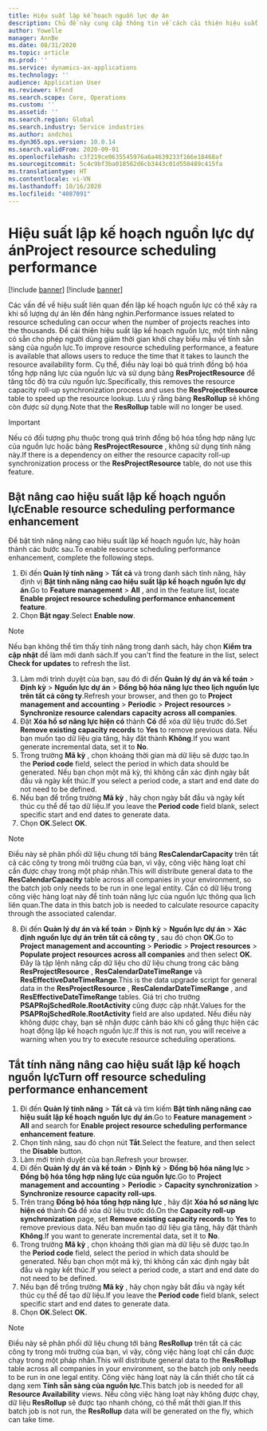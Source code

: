 ```yaml
---
title: Hiệu suất lập kế hoạch nguồn lực dự án
description: Chủ đề này cung cấp thông tin về cách cải thiện hiệu suất lập kế hoạch nguồn lực cho một số lượng lớn các dự án.
author: Yowelle
manager: AnnBe
ms.date: 08/31/2020
ms.topic: article
ms.prod: ''
ms.service: dynamics-ax-applications
ms.technology: ''
audience: Application User
ms.reviewer: kfend
ms.search.scope: Core, Operations
ms.custom: ''
ms.assetid: ''
ms.search.region: Global
ms.search.industry: Service industries
ms.author: andchoi
ms.dyn365.ops.version: 10.0.14
ms.search.validFrom: 2020-09-01
ms.openlocfilehash: c3f219ce0635545976a6a4639233f166e18468af
ms.sourcegitcommit: 5c4c9bf3ba018562d6cb3443c01d550489c415fa
ms.translationtype: HT
ms.contentlocale: vi-VN
ms.lasthandoff: 10/16/2020
ms.locfileid: "4087091"
---
```

# <a name="project-resource-scheduling-performance"></a><span data-ttu-id="f7d52-103">Hiệu suất lập kế hoạch nguồn lực dự án</span><span class="sxs-lookup"><span data-stu-id="f7d52-103">Project resource scheduling performance</span></span>

[!include [banner](../includes/banner.md)]
[!include [banner](../includes/preview-banner.md)]


<span data-ttu-id="f7d52-104">Các vấn đề về hiệu suất liên quan đến lập kế hoạch nguồn lực có thể xảy ra khi số lượng dự án lên đến hàng nghìn.</span><span class="sxs-lookup"><span data-stu-id="f7d52-104">Performance issues related to resource scheduling can occur when the number of projects reaches into the thousands.</span></span> <span data-ttu-id="f7d52-105">Để cải thiện hiệu suất lập kế hoạch nguồn lực, một tính năng có sẵn cho phép người dùng giảm thời gian khởi chạy biểu mẫu về tính sẵn sàng của nguồn lực.</span><span class="sxs-lookup"><span data-stu-id="f7d52-105">To improve resource scheduling performance, a feature is available that allows users to reduce the time that it takes to launch the resource availability form.</span></span> <span data-ttu-id="f7d52-106">Cụ thể, điều này loại bỏ quá trình đồng bộ hóa tổng hợp năng lực của nguồn lực và sử dụng bảng **ResProjectResource** để tăng tốc độ tra cứu nguồn lực.</span><span class="sxs-lookup"><span data-stu-id="f7d52-106">Specifically, this removes the resource capacity roll-up synchronization process and uses the **ResProjectResource** table to speed up the resource lookup.</span></span> <span data-ttu-id="f7d52-107">Lưu ý rằng bảng **ResRollup** sẽ không còn được sử dụng.</span><span class="sxs-lookup"><span data-stu-id="f7d52-107">Note that the **ResRollup** table will no longer be used.</span></span>

> [!IMPORTANT]
> <span data-ttu-id="f7d52-108">Nếu có đối tượng phụ thuộc trong quá trình đồng bộ hóa tổng hợp năng lực của nguồn lực hoặc bảng **ResProjectResource** , không sử dụng tính năng này.</span><span class="sxs-lookup"><span data-stu-id="f7d52-108">If there is a dependency on either the resource capacity roll-up synchronization process or the **ResProjectResource** table, do not use this feature.</span></span>

## <a name="enable-resource-scheduling-performance-enhancement"></a><span data-ttu-id="f7d52-109">Bật nâng cao hiệu suất lập kế hoạch nguồn lực</span><span class="sxs-lookup"><span data-stu-id="f7d52-109">Enable resource scheduling performance enhancement</span></span>
<span data-ttu-id="f7d52-110">Để bật tính năng nâng cao hiệu suất lập kế hoạch nguồn lực, hãy hoàn thành các bước sau.</span><span class="sxs-lookup"><span data-stu-id="f7d52-110">To enable resource scheduling performance enhancement, complete the following steps.</span></span>

1. <span data-ttu-id="f7d52-111">Đi đến **Quản lý tính năng** > **Tất cả** và trong danh sách tính năng, hãy định vị **Bật tính năng nâng cao hiệu suất lập kế hoạch nguồn lực dự án**.</span><span class="sxs-lookup"><span data-stu-id="f7d52-111">Go to **Feature management** > **All** , and in the feature list, locate **Enable project resource scheduling performance enhancement feature**.</span></span>
2. <span data-ttu-id="f7d52-112">Chọn **Bật ngay**.</span><span class="sxs-lookup"><span data-stu-id="f7d52-112">Select **Enable now**.</span></span>

> [!NOTE]
> <span data-ttu-id="f7d52-113">Nếu bạn không thể tìm thấy tính năng trong danh sách, hãy chọn **Kiểm tra cập nhật** để làm mới danh sách.</span><span class="sxs-lookup"><span data-stu-id="f7d52-113">If you can't find the feature in the list, select **Check for updates** to refresh the list.</span></span>

3. <span data-ttu-id="f7d52-114">Làm mới trình duyệt của bạn, sau đó đi đến **Quản lý dự án và kế toán** > **Định kỳ** > **Nguồn lực dự án** > **Đồng bộ hóa năng lực theo lịch nguồn lực trên tất cả công ty**.</span><span class="sxs-lookup"><span data-stu-id="f7d52-114">Refresh your browser, and then go to **Project management and accounting** > **Periodic** > **Project resources** > **Synchronize resource calendars capacity across all companies**.</span></span>
4. <span data-ttu-id="f7d52-115">Đặt **Xóa hồ sơ năng lực hiện có** thành **Có** để xóa dữ liệu trước đó.</span><span class="sxs-lookup"><span data-stu-id="f7d52-115">Set **Remove existing capacity records** to **Yes** to remove previous data.</span></span> <span data-ttu-id="f7d52-116">Nếu bạn muốn tạo dữ liệu gia tăng, hãy đặt thành **Không**.</span><span class="sxs-lookup"><span data-stu-id="f7d52-116">If you want generate incremental data, set it to **No**.</span></span>
5. <span data-ttu-id="f7d52-117">Trong trường **Mã kỳ** , chọn khoảng thời gian mà dữ liệu sẽ được tạo.</span><span class="sxs-lookup"><span data-stu-id="f7d52-117">In the **Period code** field, select the period in which data should be generated.</span></span> <span data-ttu-id="f7d52-118">Nếu bạn chọn một mã kỳ, thì không cần xác định ngày bắt đầu và ngày kết thúc.</span><span class="sxs-lookup"><span data-stu-id="f7d52-118">If you select a period code, a start and end date do not need to be defined.</span></span>
6. <span data-ttu-id="f7d52-119">Nếu bạn để trống trường **Mã kỳ** , hãy chọn ngày bắt đầu và ngày kết thúc cụ thể để tạo dữ liệu.</span><span class="sxs-lookup"><span data-stu-id="f7d52-119">If you leave the **Period code** field blank, select specific start and end dates to generate data.</span></span>
7. <span data-ttu-id="f7d52-120">Chọn **OK**.</span><span class="sxs-lookup"><span data-stu-id="f7d52-120">Select **OK**.</span></span>

 > [!NOTE]
 > <span data-ttu-id="f7d52-121">Điều này sẽ phân phối dữ liệu chung tới bảng **ResCalendarCapacity** trên tất cả các công ty trong môi trường của bạn, vì vậy, công việc hàng loạt chỉ cần được chạy trong một pháp nhân.</span><span class="sxs-lookup"><span data-stu-id="f7d52-121">This will distribute general data to the **ResCalendarCapacity** table across all companies in your environment, so the batch job only needs to be run in one legal entity.</span></span> <span data-ttu-id="f7d52-122">Cần có dữ liệu trong công việc hàng loạt này để tính toán năng lực của nguồn lực thông qua lịch liên quan.</span><span class="sxs-lookup"><span data-stu-id="f7d52-122">The data in this batch job is needed to calculate resource capacity through the associated calendar.</span></span>

8. <span data-ttu-id="f7d52-123">Đi đến **Quản lý dự án và kế toán** > **Định kỳ** > **Nguồn lực dự án** > **Xác định nguồn lực dự án trên tất cả công ty** , sau đó chọn **OK**.</span><span class="sxs-lookup"><span data-stu-id="f7d52-123">Go to **Project management and accounting** > **Periodic** > **Project resources** > **Populate project resources across all companies** and then select **OK**.</span></span> <span data-ttu-id="f7d52-124">Đây là tập lệnh nâng cấp dữ liệu cho dữ liệu chung trong các bảng **ResProjectResource** , **ResCalendarDateTimeRange** và **ResEffectiveDateTimeRange**.</span><span class="sxs-lookup"><span data-stu-id="f7d52-124">This is the data upgrade script for general data in the **ResProjectResource** , **ResCalendarDateTimeRange** , and **ResEffectiveDateTimeRange** tables.</span></span> <span data-ttu-id="f7d52-125">Giá trị cho trường **PSAPRojSchedRole.RootActivity** cũng được cập nhật.</span><span class="sxs-lookup"><span data-stu-id="f7d52-125">Values for the **PSAPRojSchedRole.RootActivity** field are also updated.</span></span> <span data-ttu-id="f7d52-126">Nếu điều này không được chạy, bạn sẽ nhận được cảnh báo khi cố gắng thực hiện các hoạt động lập kế hoạch nguồn lực.</span><span class="sxs-lookup"><span data-stu-id="f7d52-126">If this is not run, you will receive a warning when you try to execute resource scheduling operations.</span></span>
 
## <a name="turn-off-resource-scheduling-performance-enhancement"></a><span data-ttu-id="f7d52-127">Tắt tính năng nâng cao hiệu suất lập kế hoạch nguồn lực</span><span class="sxs-lookup"><span data-stu-id="f7d52-127">Turn off resource scheduling performance enhancement</span></span>

1. <span data-ttu-id="f7d52-128">Đi đến **Quản lý tính năng** > **Tất cả** và tìm kiếm **Bật tính năng nâng cao hiệu suất lập kế hoạch nguồn lực dự án**.</span><span class="sxs-lookup"><span data-stu-id="f7d52-128">Go to **Feature management** > **All**  and search for **Enable project resource scheduling performance enhancement feature**.</span></span>
2. <span data-ttu-id="f7d52-129">Chọn tính năng, sau đó chọn nút **Tắt**.</span><span class="sxs-lookup"><span data-stu-id="f7d52-129">Select the feature, and then select the **Disable** button.</span></span>
3. <span data-ttu-id="f7d52-130">Làm mới trình duyệt của bạn.</span><span class="sxs-lookup"><span data-stu-id="f7d52-130">Refresh your browser.</span></span>
4. <span data-ttu-id="f7d52-131">Đi đến **Quản lý dự án và kế toán** > **Định kỳ** > **Đồng bộ hóa năng lực** > **Đồng bộ hóa tổng hợp năng lực của nguồn lực**.</span><span class="sxs-lookup"><span data-stu-id="f7d52-131">Go to **Project management and accounting** > **Periodic** > **Capacity synchronization** > **Synchronize resource capacity roll-ups**.</span></span>
5. <span data-ttu-id="f7d52-132">Trên trang **Đồng bộ hóa tổng hợp năng lực** , hãy đặt **Xóa hồ sơ năng lực hiện có** thành **Có** để xóa dữ liệu trước đó.</span><span class="sxs-lookup"><span data-stu-id="f7d52-132">On the **Capacity roll-up synchronization** page, set **Remove existing capacity records** to **Yes** to remove previous data.</span></span> <span data-ttu-id="f7d52-133">Nếu bạn muốn tạo dữ liệu gia tăng, hãy đặt thành **Không**.</span><span class="sxs-lookup"><span data-stu-id="f7d52-133">If you want to generate incremental data, set it to **No**.</span></span>
6. <span data-ttu-id="f7d52-134">Trong trường **Mã kỳ** , chọn khoảng thời gian mà dữ liệu sẽ được tạo.</span><span class="sxs-lookup"><span data-stu-id="f7d52-134">In the **Period code** field, select the period in which data should be generated.</span></span> <span data-ttu-id="f7d52-135">Nếu bạn chọn một mã kỳ, thì không cần xác định ngày bắt đầu và ngày kết thúc.</span><span class="sxs-lookup"><span data-stu-id="f7d52-135">If you select a period code, a start and end date do not need to be defined.</span></span>
7. <span data-ttu-id="f7d52-136">Nếu bạn để trống trường **Mã kỳ** , hãy chọn ngày bắt đầu và ngày kết thúc cụ thể để tạo dữ liệu.</span><span class="sxs-lookup"><span data-stu-id="f7d52-136">If you leave the **Period code** field blank, select specific start and end dates to generate data.</span></span>
8. <span data-ttu-id="f7d52-137">Chọn **OK**.</span><span class="sxs-lookup"><span data-stu-id="f7d52-137">Select **OK**.</span></span>

> [!NOTE]
> <span data-ttu-id="f7d52-138">Điều này sẽ phân phối dữ liệu chung tới bảng **ResRollup** trên tất cả các công ty trong môi trường của bạn, vì vậy, công việc hàng loạt chỉ cần được chạy trong một pháp nhân.</span><span class="sxs-lookup"><span data-stu-id="f7d52-138">This will distribute general data to the **ResRollup** table across all companies in your environment, so the batch job only needs to be run in one legal entity.</span></span> <span data-ttu-id="f7d52-139">Công việc hàng loạt này là cần thiết cho tất cả dạng xem **Tính sẵn sàng của nguồn lực**.</span><span class="sxs-lookup"><span data-stu-id="f7d52-139">This batch job is needed for all **Resource Availability** views.</span></span> <span data-ttu-id="f7d52-140">Nếu công việc hàng loạt này không được chạy, dữ liệu **ResRollup** sẽ được tạo nhanh chóng, có thể mất thời gian.</span><span class="sxs-lookup"><span data-stu-id="f7d52-140">If this batch job is not run, the **ResRollup** data will be generated on the fly, which can take time.</span></span>
